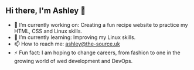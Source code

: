 ## Hi there, I'm Ashley 👋 

- 🔭 I’m currently working on: Creating a fun recipe website to practice my HTML, CSS and Linux skills.
- 🌱 I’m currently learning: Improving my Linux skills.
- 📫 How to reach me: ashley@the-source.uk
- ⚡ Fun fact: I am hoping to change careers, from fashion to one in the growing world of wed development and DevOps.

<!--- 🔭 I’m currently working on:
- 🌱 I’m currently learning:
- 👯 I’m looking to collaborate on:
- 🤔 I’m looking for help with:
- 📫 How to reach me:
- 😄 Pronouns: ...
- ⚡ Fun fact: -->
